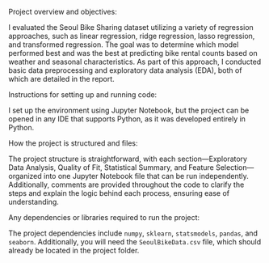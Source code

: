 Project overview and objectives:

I evaluated the Seoul Bike Sharing dataset utilizing a variety of regression approaches, such as linear regression, ridge regression, lasso regression, and transformed regression. The goal was to determine which model performed best and was the best at predicting bike rental counts based on weather and seasonal characteristics. As part of this approach, I conducted basic data preprocessing and exploratory data analysis (EDA), both of which are detailed in the report.

Instructions for setting up and running code:

I set up the environment using Jupyter Notebook, but the project can be opened in any IDE that supports Python, as it was developed entirely in Python.

How the project is structured and files:

The project structure is straightforward, with each section—Exploratory Data Analysis, Quality of Fit, Statistical Summary, and Feature Selection—organized into one Jupyter Notebook file that can be run independently. Additionally, comments are provided throughout the code to clarify the steps and explain the logic behind each process, ensuring ease of understanding.

Any dependencies or libraries required to run the project:

The project dependencies include `numpy`, `sklearn`, `statsmodels`, `pandas`, and `seaborn`. Additionally, you will need the `SeoulBikeData.csv` file, which should already be located in the project folder.
